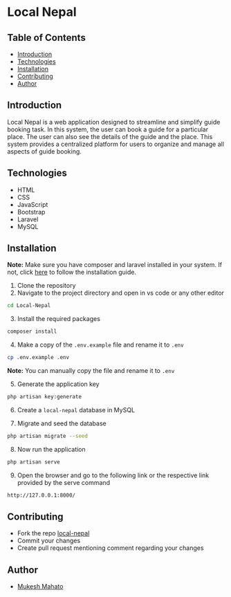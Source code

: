 # Local Nepal

## Table of Contents

-   [Introduction](#introduction)
-   [Technologies](#technologies)
-   [Installation](#installation)
-   [Contributing](#contributing)
-   [Author](#author)

## Introduction

Local Nepal is a web application designed to streamline and simplify guide booking task. In this system, the user can book a guide for a particular place. The user can also see the details of the guide and the place. This system provides a centralized platform for users to organize and manage all aspects of guide booking.

## Technologies

-   HTML
-   CSS
-   JavaScript
-   Bootstrap
-   Laravel
-   MySQL

## Installation

**Note:** Make sure you have composer and laravel installed in your system. If not,
click [here](https://www.javatpoint.com/how-to-install-laravel-on-mac) to follow the installation guide.

1. Clone the repository
2. Navigate to the project directory and open in vs code or any other editor

```bash
cd Local-Nepal
```

3. Install the required packages

```bash
composer install
```

4. Make a copy of the `.env.example` file and rename it to `.env`

```bash
cp .env.example .env
```

**Note:** You can manually copy the file and rename it to `.env`

5. Generate the application key

```bash
php artisan key:generate
```

6. Create a `local-nepal` database in MySQL

7. Migrate and seed the database

```bash
php artisan migrate --seed
```

8. Now run the application

```bash
php artisan serve
```

9. Open the browser and go to the following link or the respective link provided by the serve command

```bash
http://127.0.0.1:8000/
```

## Contributing

-   Fork the repo [local-nepal](https://github.com/iammukeshmahato/local-nepal)
-   Commit your changes
-   Create pull request mentioning comment regarding your changes

## Author

-   [Mukesh Mahato](https://github.com/iammukeshmahato)
